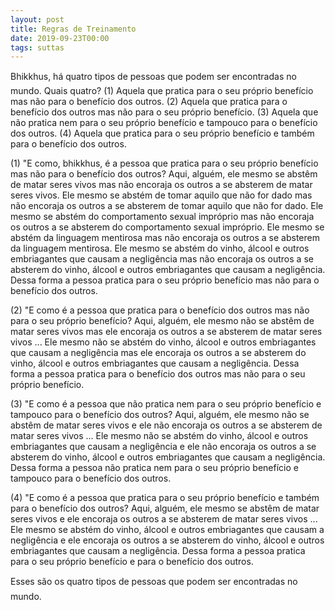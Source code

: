 ```yaml
---
layout: post
title: Regras de Treinamento
date: 2019-09-23T00:00
tags: suttas
---
```

Bhikkhus, há quatro tipos de pessoas que podem ser encontradas no mundo. Quais quatro? (1) Aquela que pratica para o seu próprio benefício mas não para o benefício dos outros. (2) Aquela que pratica para o benefício dos outros mas não para o seu próprio benefício. (3) Aquela que não pratica nem para o seu próprio benefício e tampouco para o benefício dos outros. (4) Aquela que pratica para o seu próprio benefício e também para o benefício dos outros.

(1) "E como, bhikkhus, é a pessoa que pratica para o seu próprio benefício mas não para o benefício dos outros? Aqui, alguém, ele mesmo se abstêm de matar seres vivos mas não encoraja os outros a se absterem de matar seres vivos. Ele mesmo se abstém de tomar aquilo que não for dado mas não encoraja os outros a se absterem de tomar aquilo que não for dado. Ele mesmo se abstém do comportamento sexual impróprio mas não encoraja os outros a se absterem do comportamento sexual impróprio. Ele mesmo se abstém da linguagem mentirosa mas não encoraja os outros a se absterem da linguagem mentirosa. Ele mesmo se abstém do vinho, álcool e outros embriagantes que causam a negligência mas não encoraja os outros a se absterem do vinho, álcool e outros embriagantes que causam a negligência. Dessa forma a pessoa pratica para o seu próprio benefício mas não para o benefício dos outros.

(2) "E como é a pessoa que pratica para o benefício dos outros mas não para o seu próprio benefício? Aqui, alguém, ele mesmo não se abstêm de matar seres vivos mas ele encoraja os outros a se absterem de matar seres vivos ... Ele mesmo não se abstém do vinho, álcool e outros embriagantes que causam a negligência mas ele encoraja os outros a se absterem do vinho, álcool e outros embriagantes que causam a negligência. Dessa forma a pessoa pratica para o benefício dos outros mas não para o seu próprio benefício.

(3) "E como é a pessoa que não pratica nem para o seu próprio benefício e tampouco para o benefício dos outros? Aqui, alguém, ele mesmo não se abstêm de matar seres vivos e ele não encoraja os outros a se absterem de matar seres vivos ... Ele mesmo não se abstém do vinho, álcool e outros embriagantes que causam a negligência e ele não encoraja os outros a se absterem do vinho, álcool e outros embriagantes que causam a negligência. Dessa forma a pessoa não pratica nem para o seu próprio benefício e tampouco para o benefício dos outros.

(4) "E como é a pessoa que pratica para o seu próprio benefício e também para o benefício dos outros? Aqui, alguém, ele mesmo se abstêm de matar seres vivos e ele encoraja os outros a se absterem de matar seres vivos ... Ele mesmo se abstém do vinho, álcool e outros embriagantes que causam a negligência e ele encoraja os outros a se absterem do vinho, álcool e outros embriagantes que causam a negligência. Dessa forma a pessoa pratica para o seu próprio benefício e para o benefício dos outros.

Esses são os quatro tipos de pessoas que podem ser encontradas no mundo.

